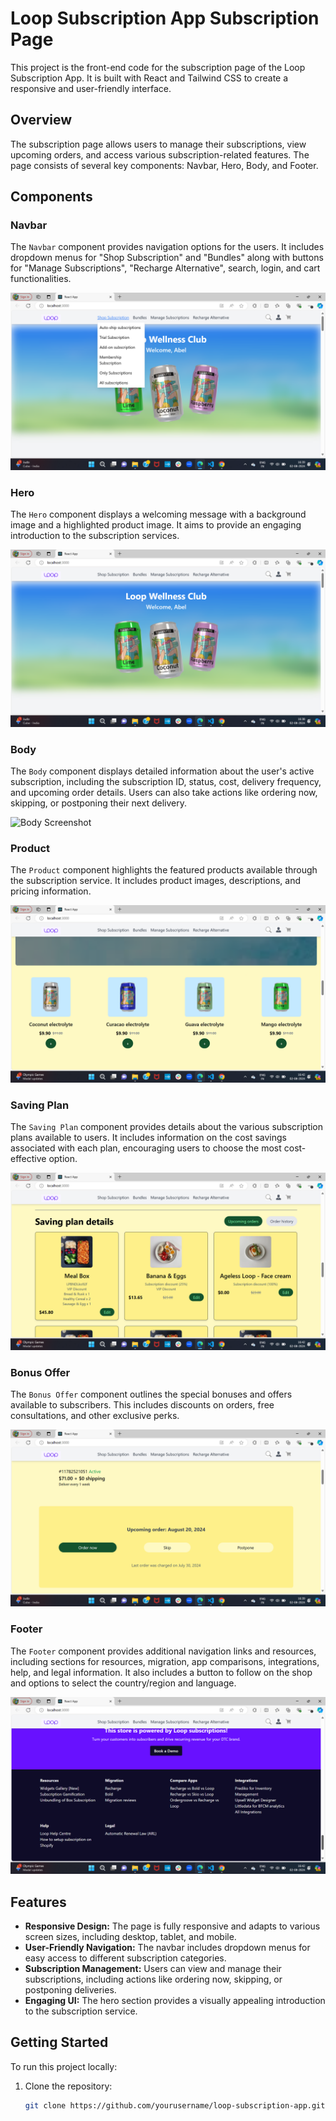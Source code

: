 # Loop Subscription App Subscription Page

This project is the front-end code for the subscription page of the Loop Subscription App. It is built with React and Tailwind CSS to create a responsive and user-friendly interface.

## Overview

The subscription page allows users to manage their subscriptions, view upcoming orders, and access various subscription-related features. The page consists of several key components: Navbar, Hero, Body, and Footer.

## Components

### Navbar
The `Navbar` component provides navigation options for the users. It includes dropdown menus for "Shop Subscription" and "Bundles" along with buttons for "Manage Subscriptions", "Recharge Alternative", search, login, and cart functionalities.

![Navbar Screenshot](screens/navbar-screenshot.png)

### Hero
The `Hero` component displays a welcoming message with a background image and a highlighted product image. It aims to provide an engaging introduction to the subscription services.

![Hero Screenshot](screens/hero-screenshot.png)

### Body
The `Body` component displays detailed information about the user's active subscription, including the subscription ID, status, cost, delivery frequency, and upcoming order details. Users can also take actions like ordering now, skipping, or postponing their next delivery.

![Body Screenshot](screens/body-screenshot.png)

### Product
The `Product` component highlights the featured products available through the subscription service. It includes product images, descriptions, and pricing information.

![Product Screenshot](screens/product-screenshot.png)

### Saving Plan
The `Saving Plan` component provides details about the various subscription plans available to users. It includes information on the cost savings associated with each plan, encouraging users to choose the most cost-effective option.

![Saving Plan Screenshot](screens/saving-plan-screenshot.png)

### Bonus Offer
The `Bonus Offer` component outlines the special bonuses and offers available to subscribers. This includes discounts on orders, free consultations, and other exclusive perks.

![Bonus Offer Screenshot](screens/bonus-offer-screenshot.png)

### Footer
The `Footer` component provides additional navigation links and resources, including sections for resources, migration, app comparisons, integrations, help, and legal information. It also includes a button to follow on the shop and options to select the country/region and language.

![Footer Screenshot](screens/footer-screenshot.png)

## Features

- **Responsive Design:** The page is fully responsive and adapts to various screen sizes, including desktop, tablet, and mobile.
- **User-Friendly Navigation:** The navbar includes dropdown menus for easy access to different subscription categories.
- **Subscription Management:** Users can view and manage their subscriptions, including actions like ordering now, skipping, or postponing deliveries.
- **Engaging UI:** The hero section provides a visually appealing introduction to the subscription service.

## Getting Started

To run this project locally:

1. Clone the repository:
   ```bash
   git clone https://github.com/yourusername/loop-subscription-app.git

